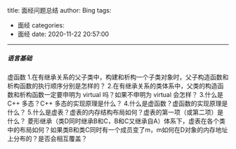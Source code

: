 title: 面经问题总结
author: Bing
tags:

  - 面经
categories:
  - 面经
date: 2020-11-22 20:57:00
---
##### 语言基础   
虚函数 
1.在有继承关系的父子类中，构建和析构一个子类对象时，父子构造函数和析构函数的执行顺序分别是怎样的？ 
2.在有继承关系的类体系中，父类的构造函数和析构函数一定要申明为 virtual 吗？如果不申明为 virtual 会怎样？
3.什么是 C++ 多态？C++ 多态的实现原理是什么？
4.什么是虚函数？虚函数的实现原理是什么？
5.什么是虚表？虚表的内存结构布局如何？虚表的第一项（或第二项）是什么？
菱形继承（类D同时继承B和C，B和C又继承自A）体系下，虚表在各个类中的布局如何？如果类B和类C同时有一个成员变了m，m如何在D对象的内存地址上分布的？是否会相互覆盖？